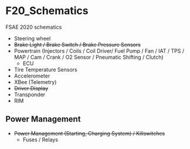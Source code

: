 # F20_Schematics
FSAE 2020 schematics

- Steering wheel
- ~~Brake Light / Brake Switch / Brake Pressure Sensors~~
- Powertrain (Injectors / Coils / Coil Driver/ Fuel Pump / Fan / IAT / TPS / MAP / Cam / Crank / O2 Sensor / Pneumatic Shifting / Clutch) 
    - ECU
- Tire Temperature Sensors
- Accelerometer
- XBee (Telemetry)
- ~~Driver Display~~
- Transponder
- RIM

## Power Management
- ~~Power Management (Starting, Charging System) / Killswitches~~
    - Fuses / Relays
